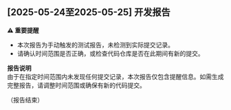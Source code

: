 ## [2025-05-24至2025-05-25] 开发报告  

**⚠️ 重要提醒**  
- 本次报告为手动触发的测试报告，未检测到实际提交记录。  
- 请确认时间范围是否正确，或检查代码仓库是否在此期间有新的提交。  

**报告说明**  
由于在指定时间范围内未发现任何提交记录，本次报告仅包含提醒信息。如需生成完整报告，请调整时间范围或确保有新的代码提交。  

（报告结束）